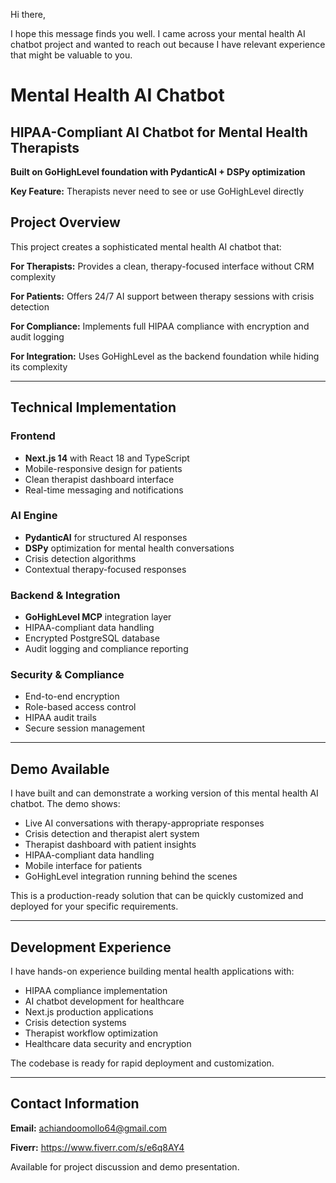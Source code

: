 Hi there,

I hope this message finds you well. I came across your mental health AI chatbot project and wanted to reach out because I have relevant experience that might be valuable to you.

# Mental Health AI Chatbot
## HIPAA-Compliant AI Chatbot for Mental Health Therapists

**Built on GoHighLevel foundation with PydanticAI + DSPy optimization**

**Key Feature:** Therapists never need to see or use GoHighLevel directly

## Project Overview

This project creates a sophisticated mental health AI chatbot that:

**For Therapists:** Provides a clean, therapy-focused interface without CRM complexity

**For Patients:** Offers 24/7 AI support between therapy sessions with crisis detection

**For Compliance:** Implements full HIPAA compliance with encryption and audit logging

**For Integration:** Uses GoHighLevel as the backend foundation while hiding its complexity

---

## Technical Implementation

### Frontend
- **Next.js 14** with React 18 and TypeScript
- Mobile-responsive design for patients
- Clean therapist dashboard interface
- Real-time messaging and notifications

### AI Engine
- **PydanticAI** for structured AI responses
- **DSPy** optimization for mental health conversations
- Crisis detection algorithms
- Contextual therapy-focused responses

### Backend & Integration
- **GoHighLevel MCP** integration layer
- HIPAA-compliant data handling
- Encrypted PostgreSQL database
- Audit logging and compliance reporting

### Security & Compliance
- End-to-end encryption
- Role-based access control
- HIPAA audit trails
- Secure session management

---

## Demo Available

I have built and can demonstrate a working version of this mental health AI chatbot. The demo shows:

- Live AI conversations with therapy-appropriate responses
- Crisis detection and therapist alert system
- Therapist dashboard with patient insights
- HIPAA-compliant data handling
- Mobile interface for patients
- GoHighLevel integration running behind the scenes

This is a production-ready solution that can be quickly customized and deployed for your specific requirements.

---

## Development Experience

I have hands-on experience building mental health applications with:

- HIPAA compliance implementation
- AI chatbot development for healthcare
- Next.js production applications
- Crisis detection systems
- Therapist workflow optimization
- Healthcare data security and encryption

The codebase is ready for rapid deployment and customization.

---

## Contact Information

**Email:** achiandoomollo64@gmail.com

**Fiverr:** https://www.fiverr.com/s/e6q8AY4

Available for project discussion and demo presentation.
